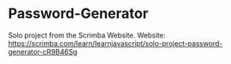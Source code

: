# Password-Generator
 Solo project from the Scrimba Website. Website: https://scrimba.com/learn/learnjavascript/solo-project-password-generator-cR9B46Sg

